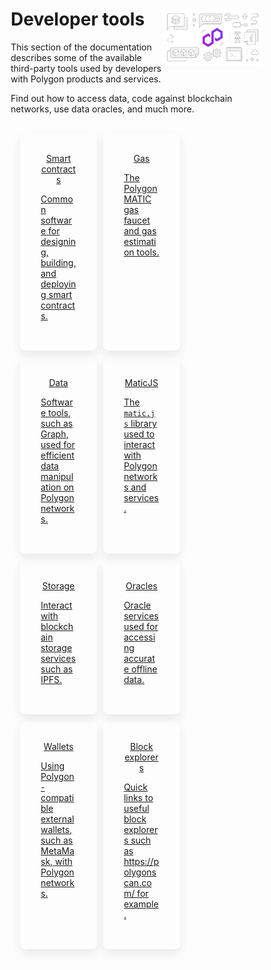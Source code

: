 <style>
    .feature-paragraph {
        text-align: left;
    }
   .md-sidebar.md-sidebar--secondary,
   .md-content__button {
   display: none;
   }
   * {
   box-sizing: border-box;
   }
   .grid-container {
   display: flex;
   flex-wrap: wrap;
   width: 100%;
   padding: 10px;
   align-items: stretch;
   }
   .grid-item {
   background-color: hsla(0,0%,100%,0);
   border-radius: 8px;
   -webkit-box-shadow: 0 8px 16px 0 rgb(17 17 17 / 8%);
   box-shadow: 0 8px 16px 0 rgb(17 17 17 / 8%);
   padding: 33px;
   margin: 5px;
   text-align: center;
   align-items: center;
   flex: 32%;
   width: 32%;  
   }
   @media screen and (max-width: 1000px) {
   .grid-item {
   flex: 32%;
   max-width: 32%;
   }
   }
   @media screen and (max-width: 800px) {
   .grid-item {
   flex: 48%;
   max-width: 48%;
   }
   }
   @media screen and (max-width: 600px) {
   .grid-item {
   flex: 100%;
   max-width: 100%;
   }
   }
</style>
   <div class="section-wrapper product-section-head">
         <div class="hero-image"><img src="../img/home/main-img.svg" loading="lazy" class="hero-image" style="width: 40%; float: right;"></div>
      <div class="hero-left">
         <h1 class="hero-heading">Developer tools</h1>
         <p class="hero-subtext">This section of the documentation describes some of the available third-party tools used by developers with Polygon products and services.</p>
         <p class="hero-subtext">Find out how to access data, code against blockchain networks, use data oracles, and much more. </p>
      </div>
   </div>
   <div class="grid-container">
      <div class="grid-item">
         <a href="./smart-contracts/hardhat">
            <div class="product-list-item-header">
               <div class="feature-card-heading">Smart contracts</div>
            </div>
            <p class="feature-paragraph">Common software for designing, building, and deploying smart contracts.</p>
         </a>
      </div>
      <div class="grid-item">
         <a href="./gas/matic-faucet">
            <div class="product-list-item-header">
               <div class="feature-card-heading">Gas</div>
            </div>
            <p class="feature-paragraph">The Polygon MATIC gas faucet and gas estimation tools.</p>
         </a>
      </div>
      <div class="grid-item">
         <a href="./data/the-graph/overview">
            <div class="product-list-item-header">
               <div class="feature-card-heading">Data</div>
            </div>
            <p class="feature-paragraph">Software tools, such as Graph, used for efficient data manipulation on Polygon networks.</p>
         </a>
      </div>
      <div class="grid-item">
         <a href="./matic-js/get-started">
            <div class="product-list-item-header">
               <div class="feature-card-heading">MaticJS</div>
            </div>
            <p class="feature-paragraph">The <code>matic.js</code> library used to interact with Polygon networks and services.</p>
         </a>
      </div>
      <div class="grid-item">
         <a href="./storage/ipfs">
            <div class="product-list-item-header">
               <div class="feature-card-heading">Storage</div>
            </div>
            <p class="feature-paragraph">Interact with blockchain storage services such as IPFS.</p>
         </a>
      </div>
      <div class="grid-item">
         <a href="./oracles/getting-started">
            <div class="product-list-item-header">
               <div class="feature-card-heading">Oracles</div>
            </div>
            <p class="feature-paragraph">Oracle services used for accessing accurate offline data.</p>
         </a>
      </div>
      <div class="grid-item">
         <a href="./wallets/getting-started">
            <div class="product-list-item-header">
               <div class="feature-card-heading">Wallets</div>
            </div>
            <p class="feature-paragraph">Using Polygon-compatible external wallets, such as MetaMask, with Polygon networks.</p>
         </a>
      </div>
      <div class="grid-item">
         <a href="https://polygonscan.com/">
            <div class="product-list-item-header">
               <div class="feature-card-heading">Block explorers</div>
            </div>
            <p class="feature-paragraph">Quick links to useful block explorers such as https://polygonscan.com/ for example.</p>
         </a>
      </div>
   </div>
   </div>
   <script src="https://d3e54v103j8qbb.cloudfront.net/js/jquery-3.5.1.min.dc5e7f18c8.js?site=6569b132e06e045d402ee3ac" type="text/javascript" integrity="sha256-9/aliU8dGd2tb6OSsuzixeV4y/faTqgFtohetphbbj0=" crossorigin="anonymous"></script>